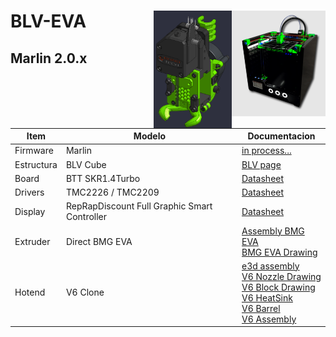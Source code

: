 # BLV-EVA <img align="right" width=150 src="https://github.com/omonge22/evoz3D/blob/main/resources/icons/BLV%20cube.PNG" /> <img align="right" width=125 src="https://github.com/omonge22/evoz3D/blob/main/resources/icons/BMG%20Eva%20extruder.PNG" />



## Marlin 2.0.x
Item|Modelo|Documentacion 
--------|------|-------------
Firmware|Marlin|[in process...]()
Estructura|BLV Cube|[BLV page](https://www.blvprojects.com/blv-mgn-cube-3d-printer)
Board|BTT SKR1.4Turbo|[Datasheet](https://github.com/omonge22/BIGTREETECH-SKR-V1.3/tree/master/BTT%20SKR%20V1.4)
Drivers|TMC2226 / TMC2209|[Datasheet](https://github.com/omonge22/BIGTREETECH-TMC2209-V1.2)
Display|RepRapDiscount Full Graphic Smart Controller|[Datasheet](https://reprap.org/wiki/RepRapDiscount_Full_Graphic_Smart_Controller)
Extruder|Direct BMG EVA|[Assembly BMG EVA](https://ratrig.dozuki.com/Guide/08.+EVA+2+Carriage:+BMG+++E3D+V6/72?lang=en) <br/> [BMG EVA Drawing](https://main.eva-3d.page/)
Hotend|V6 Clone|[e3d assembly](https://e3d-online.dozuki.com/Guide/V6+Assembly/6?lang=en) <br/> [V6 Nozzle Drawing](https://github.com/omonge22/evoz3D/blob/main/resources/Drawing/V6%20Nozzle/V6%20Nozzle.pdf) <br/> [V6 Block Drawing](https://github.com/omonge22/evoz3D/blob/main/resources/Drawing/V6%20Nozzle/V6%20Block.pdf) <br/> [V6 HeatSink](https://github.com/omonge22/evoz3D/blob/main/resources/Drawing/V6%20Nozzle/V6%20HeatSink.pdf) <br/> [V6 Barrel](https://github.com/omonge22/evoz3D/blob/main/resources/Drawing/V6%20Nozzle/V6%20Barrel.pdf) <br/>[V6 Assembly](https://github.com/omonge22/evoz3D/blob/main/resources/Drawing/V6%20Nozzle/V6%20Assembly.pdf)
